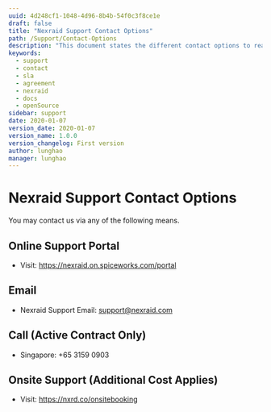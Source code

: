 ```yaml
---
uuid: 4d248cf1-1048-4d96-8b4b-54f0c3f8ce1e
draft: false
title: "Nexraid Support Contact Options"
path: /Support/Contact-Options
description: "This document states the different contact options to reach Nexraid Support."
keywords: 
  - support
  - contact
  - sla
  - agreement
  - nexraid
  - docs
  - openSource
sidebar: support
date: 2020-01-07
version_date: 2020-01-07
version_name: 1.0.0
version_changelog: First version
author: lunghao
manager: lunghao
---
```


# Nexraid Support Contact Options
You may contact us via any of the following means.

## Online Support Portal
* Visit: https://nexraid.on.spiceworks.com/portal

## Email
* Nexraid Support Email: support@nexraid.com

## Call (Active Contract Only)
* Singapore: +65 3159 0903

## Onsite Support (Additional Cost Applies)
* Visit: https://nxrd.co/onsitebooking
